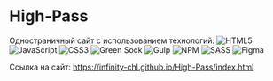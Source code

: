 # High-Pass

Одностраничный сайт с использованием технологий:
![HTML5](https://img.shields.io/badge/html5-%23E34F26.svg?style=flat&logo=html5&logoColor=white) ![JavaScript](https://img.shields.io/badge/javascript-%23323330.svg?style=flat&logo=javascript&logoColor=%23F7DF1E) ![CSS3](https://img.shields.io/badge/css3-%231572B6.svg?style=flat&logo=css3&logoColor=white) ![Green Sock](https://img.shields.io/badge/green%20sock-88CE02?style=flat&logo=greensock&logoColor=white) ![Gulp](https://img.shields.io/badge/GULP-%23CF4647.svg?style=flat&logo=gulp&logoColor=white) ![NPM](https://img.shields.io/badge/NPM-%23000000.svg?style=flat&logo=npm&logoColor=white) ![SASS](https://img.shields.io/badge/SASS-hotpink.svg?style=flat&logo=SASS&logoColor=white) ![Figma](https://img.shields.io/badge/figma-%23F24E1E.svg?style=flat&logo=figma&logoColor=white)

Ссылка на сайт: https://infinity-chl.github.io/High-Pass/index.html
